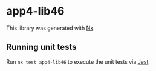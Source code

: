 # app4-lib46

This library was generated with [Nx](https://nx.dev).

## Running unit tests

Run `nx test app4-lib46` to execute the unit tests via [Jest](https://jestjs.io).
